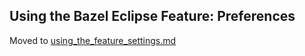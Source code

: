 ## Using the Bazel Eclipse Feature: Preferences

Moved to [using_the_feature_settings.md](using_the_feature_settings.md)
